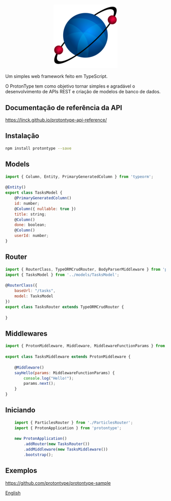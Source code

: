 #
<div align="center">
  <a href="https://protontype.github.io/protontype-docs/">
    <img src="assets/images/logo_small.png" width="200" height="200">
  </a>
</div>

Um simples web framework feito em TypeScript.

O ProtonType tem como objetivo tornar simples e agradável o desenvolvimento de APIs REST e criação de modelos de banco de dados.

## Documentação de referência da API
<https://linck.github.io/protontype-api-reference/>

## Instalação
```bash
npm install protontype --save
```
 
## Models

```javascript
import { Column, Entity, PrimaryGeneratedColumn } from 'typeorm';

@Entity()
export class TasksModel {
    @PrimaryGeneratedColumn()
    id: number;
    @Column({ nullable: true })
    title: string;
    @Column()
    done: boolean;
    @Column()
    userId: number;
}
```

## Router

```javascript
import { RouterClass, TypeORMCrudRouter, BodyParserMiddleware } from 'protontype';
import { TasksModel } from '../models/TasksModel';

@RouterClass({
    baseUrl: "/tasks",
    model: TasksModel
})
export class TasksRouter extends TypeORMCrudRouter {

}
```

## Middlewares

```javascript
import { ProtonMiddleware, Middleware, MiddlewareFunctionParams } from "protontype";

export class TasksMiddleware extends ProtonMiddleware {

    @Middleware()
    sayHello(params: MiddlewareFunctionParams) {
        console.log("Hello!");
        params.next();
    }
}
```

## Iniciando

```javascript
    import { ParticlesRouter } from './ParticlesRouter';
    import { ProtonApplication } from 'protontype';
    
    new ProtonApplication()
        .addRouter(new TasksRouter())
        .addMiddleware(new TasksMiddleware())
        .bootstrap();

```

## Exemplos

<https://github.com/protontype/protontype-sample>


[English](https://github.com/linck/protontype/blob/develop/README_en.md "")